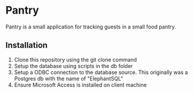 
# Pantry

Pantry is a small application for tracking guests in a small food pantry.

## Installation

1. Clone this repository using the git clone command
2. Setup the database using scripts in the db folder
3. Setup a ODBC connection to the database source.
  This originally was a Postgres db with the name of "ElephantSQL"
4. Ensure Microsoft Access is installed on client machine
